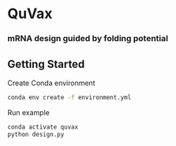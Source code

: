 
# QuVax
### mRNA design guided by folding potential

## Getting Started

Create Conda environment

```bash
conda env create -f environment.yml
```

Run example

```bash
conda activate quvax
python design.py
```
